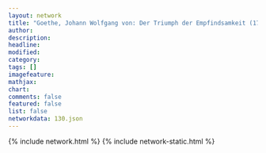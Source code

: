 ```yaml
---
layout: network
title: "Goethe, Johann Wolfgang von: Der Triumph der Empfindsamkeit (1778)"
author:
description:
headline:
modified:
category:
tags: []
imagefeature: 
mathjax: 
chart: 
comments: false
featured: false
list: false
networkdata: 130.json
---
```

{% include network.html %}
{% include network-static.html %}
